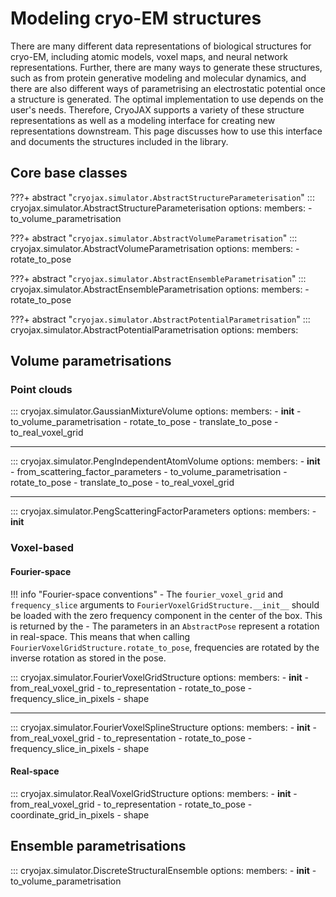 # Modeling cryo-EM structures

There are many different data representations of biological structures for cryo-EM, including atomic models, voxel maps, and neural network representations. Further, there are many ways to generate these structures, such as from protein generative modeling and molecular dynamics, and there are also different ways of parametrising an electrostatic potential once a structure is generated. The optimal implementation to use depends on the user's needs. Therefore, CryoJAX supports a variety of these structure representations as well as a modeling interface for creating new representations downstream. This page discusses how to use this interface and documents the structures included in the library.

## Core base classes

???+ abstract "`cryojax.simulator.AbstractStructureParameterisation`"
    ::: cryojax.simulator.AbstractStructureParameterisation
        options:
            members:
                - to_volume_parametrisation


???+ abstract "`cryojax.simulator.AbstractVolumeParametrisation`"
    ::: cryojax.simulator.AbstractVolumeParametrisation
        options:
            members:
                - rotate_to_pose

???+ abstract "`cryojax.simulator.AbstractEnsembleParametrisation`"
    ::: cryojax.simulator.AbstractEnsembleParametrisation
        options:
            members:
                - rotate_to_pose

???+ abstract "`cryojax.simulator.AbstractPotentialParametrisation`"
    ::: cryojax.simulator.AbstractPotentialParametrisation
        options:
            members:

## Volume parametrisations

### Point clouds

::: cryojax.simulator.GaussianMixtureVolume
    options:
        members:
            - __init__
            - to_volume_parametrisation
            - rotate_to_pose
            - translate_to_pose
            - to_real_voxel_grid

---

::: cryojax.simulator.PengIndependentAtomVolume
    options:
        members:
            - __init__
            - from_scattering_factor_parameters
            - to_volume_parametrisation
            - rotate_to_pose
            - translate_to_pose
            - to_real_voxel_grid

---

::: cryojax.simulator.PengScatteringFactorParameters
        options:
            members:
                - __init__

### Voxel-based



#### Fourier-space

!!! info "Fourier-space conventions"
    - The `fourier_voxel_grid` and `frequency_slice` arguments to
    `FourierVoxelGridStructure.__init__` should be loaded with the zero frequency
    component in the center of the box. This is returned by the
    - The parameters in an `AbstractPose` represent a rotation in real-space. This means that when calling `FourierVoxelGridStructure.rotate_to_pose`,
    frequencies are rotated by the inverse rotation as stored in the pose.

::: cryojax.simulator.FourierVoxelGridStructure
        options:
            members:
                - __init__
                - from_real_voxel_grid
                - to_representation
                - rotate_to_pose
                - frequency_slice_in_pixels
                - shape

---

::: cryojax.simulator.FourierVoxelSplineStructure
        options:
            members:
                - __init__
                - from_real_voxel_grid
                - to_representation
                - rotate_to_pose
                - frequency_slice_in_pixels
                - shape


#### Real-space


::: cryojax.simulator.RealVoxelGridStructure
        options:
            members:
                - __init__
                - from_real_voxel_grid
                - to_representation
                - rotate_to_pose
                - coordinate_grid_in_pixels
                - shape


## Ensemble parametrisations

::: cryojax.simulator.DiscreteStructuralEnsemble
        options:
            members:
                - __init__
                - to_volume_parametrisation

